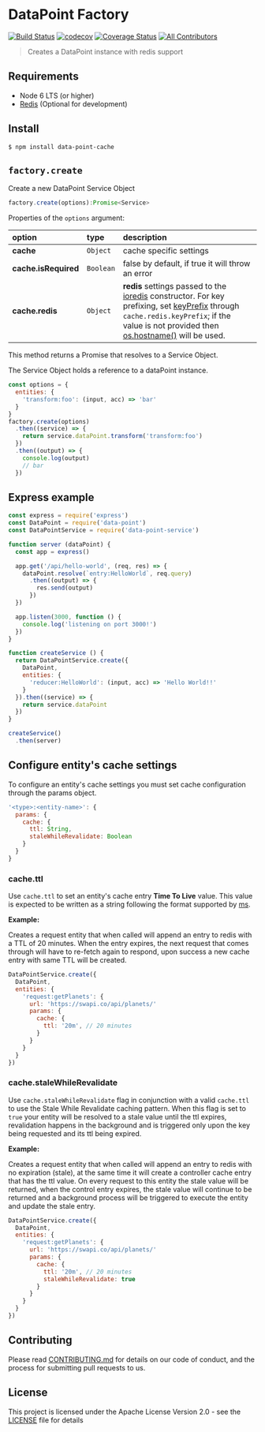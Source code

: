# DataPoint Factory

[![Build Status](https://travis-ci.org/ViacomInc/data-point.svg?branch=master)](https://travis-ci.org/ViacomInc/data-point) [![codecov](https://codecov.io/gh/ViacomInc/data-point/branch/master/graph/badge.svg)](https://codecov.io/gh/ViacomInc/data-point) [![Coverage Status](https://coveralls.io/repos/github/ViacomInc/data-point/badge.svg?branch=master)](https://coveralls.io/github/ViacomInc/data-point?branch=master) [![All Contributors](https://img.shields.io/badge/all_contributors-7-orange.svg?style=flat-square)](https://github.com/ViacomInc/data-point#contributors)

> Creates a DataPoint instance with redis support

## Requirements

- Node 6 LTS (or higher)
- [Redis](https://redis.io/) (Optional for development)

## Install

```bash
$ npm install data-point-cache
```

## `factory.create`

Create a new DataPoint Service Object


```js
factory.create(options):Promise<Service>
```

Properties of the `options` argument:

| option | type | description |
|:---|:---|:---|
| **cache** | `Object` | cache specific settings |
| **cache.isRequired** | `Boolean` | false by default, if true it will throw an error |
| **cache.redis** | `Object` | **redis** settings passed to the [ioredis](https://github.com/luin/ioredis/blob/master/API.md#new-redisport-host-options) constructor. For key prefixing, set [keyPrefix](https://github.com/luin/ioredis#transparent-key-prefixing) through `cache.redis.keyPrefix`; if the value is not provided then [os.hostname()](https://nodejs.org/api/os.html#os_os_hostname) will be used. |

This method returns a Promise that resolves to a Service Object. 

The Service Object holds a reference to a dataPoint instance. 

```js
const options = {
  entities: {
    'transform:foo': (input, acc) => 'bar'
  }
}
factory.create(options)
  .then((service) => {
    return service.dataPoint.transform('transform:foo')
  })
  .then((output) => {
    console.log(output)
    // bar
  })
```

## Express example

```js
const express = require('express')
const DataPoint = require('data-point')
const DataPointService = require('data-point-service')

function server (dataPoint) {
  const app = express()

  app.get('/api/hello-world', (req, res) => {
    dataPoint.resolve(`entry:HelloWorld`, req.query)
      .then((output) => {
        res.send(output)
      })
  })

  app.listen(3000, function () {
    console.log('listening on port 3000!')
  })
}

function createService () {
  return DataPointService.create({
    DataPoint,
    entities: {
      'reducer:HelloWorld': (input, acc) => 'Hello World!!'
    }
  }).then((service) => {
    return service.dataPoint
  })
}

createService()
  .then(server)
```

## <a name="entity-params-cache">Configure entity's cache settings</a>

To configure an entity's cache settings you must set cache configuration through the params object.

```js
'<type>:<entity-name>': {
  params: {
    cache: {
      ttl: String,
      staleWhileRevalidate: Boolean
    }
  }
}
```

### cache.ttl

Use `cache.ttl` to set an entity's cache entry **Time To Live** value. This value is expected to be written as a string following the format supported by [ms](https://www.npmjs.com/package/ms).

**Example:**

Creates a request entity that when called will append an entry to redis with a TTL of 20 minutes. When the entry expires, the next request that comes through will have to re-fetch again to respond, upon success a new cache entry with same TTL will be created.

```js
DataPointService.create({
  DataPoint,
  entities: {
    'request:getPlanets': {
      url: 'https://swapi.co/api/planets/'
      params: {
        cache: {
          ttl: '20m', // 20 minutes
        }
      }
    }
  }
})
```

### cache.staleWhileRevalidate

Use `cache.staleWhileRevalidate` flag in conjunction with a valid `cache.ttl` to use the Stale While Revalidate caching pattern. When this flag is set to `true` your entity will be resolved to a stale value until the ttl expires, revalidation happens in the background and is triggered only upon the key being requested and its ttl being expired.

**Example:**

Creates a request entity that when called will append an entry to redis with no expiration (stale), at the same time it will create a controller cache entry that has the ttl value. On every request to this entity the stale value will be returned, when the control entry expires, the stale value will continue to be returned and a background process will be triggered to execute the entity and update the stale entry.

```js
DataPointService.create({
  DataPoint,
  entities: {
    'request:getPlanets': {
      url: 'https://swapi.co/api/planets/'
      params: {
        cache: {
          ttl: '20m', // 20 minutes
          staleWhileRevalidate: true
        }
      }
    }
  }
})
```

## <a name="contributing">Contributing</a>

Please read [CONTRIBUTING.md](https://github.com/ViacomInc/data-point/blob/master/CONTRIBUTING.md) for details on our code of conduct, and the process for submitting pull requests to us.

## <a name="license">License</a>

This project is licensed under the  Apache License Version 2.0 - see the [LICENSE](LICENSE) file for details
